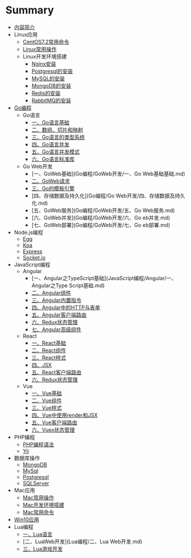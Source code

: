 # Summary

* [内容简介](README.md)
* Linux应用
    * [CentOS7.2常用命令](Linux应用/Linux常用命令/CentOS7.2常用命令.md)
    * [Linux常用操作](Linux应用/Linux常用操作/Linux常用操作.md)
    * Linux开发环境搭建
      - [Nginx安装](Linux应用/Linux开发环境搭建/Nginx安装.md)
      - [Postgresql的安装](Linux应用/Linux开发环境搭建/Postgresql的安装.md)
      - [MySQL的安装](Linux应用/Linux开发环境搭建/MySQL的安装.md)
      - [MongoDB的安装](Linux应用/Linux开发环境搭建/MongoDB的安装.md)
      - [Redis的安装](Linux应用/Linux开发环境搭建/Redis的安装.md)
      - [RabbitMQ的安装](Linux应用/Linux开发环境搭建/RabbitMQ的安装.md)
* [Go编程](Go编程/README.md)
   * Go语言
      * [一、Go语言基础](Go编程/Go语言/一、Go语言基础.md)
      * [二、数组、切片和映射](Go编程/Go语言/二、数组、切片和映射.md)
      * [三、Go语言的类型系统](Go编程/Go语言/三、Go语言的类型系统.md)
      * [四、Go语言并发](Go编程/Go语言/四、Go语言并发.md)
      * [五、Go语言并发模式](Go编程/Go语言/五、Go语言并发模式.md)
      * [六、Go语言标准库](Go编程/Go语言/六、Go语言标准库.md)
   * Go Web开发
      * [一、GoWeb基础](Go编程/GoWeb开发/一、Go Web基础基础.md)
      * [二、GoWeb请求](Go编程/GoWeb开发/二、GoWeb请求.md)
      * [三、Go的模板引擎](Go编程/GoWeb开发/三、Go的模板引擎.md)
      * [四、存储数据及持久化](Go编程/Go Web开发/四、存储数据及持久化.md)
      * [五、GoWeb服务](Go编程/GoWeb开发/五、Go Web服务.md)
      * [六、GoWeb并发](Go编程/GoWeb开发/六、Go eb并发.md)
      * [七、GoWeb部署](Go编程/GoWeb开发/七、Go eb部署.md)      
* Node.js编程
   * [Egg](Node.js编程/Egg.md)
   * [Koa](Node.js编程/Koa.md)
   * [Express](Node.js编程/Express.md)
   * [Socket.io](Node.js编程/Socket.io.md)
* JavaScript编程
   * Angular
      * [一、Angular之TypeScript基础](JavaScript编程/Angular/一、Angular之Type 
      Script基础.md)
      * [二、Angular组件](JavaScript编程/Angular/二、Angular组件.md)
      * [三、Angular内置指令](JavaScript编程/Angular/三、Angular内置指令.md)
      * [四、Angular中的HTTP与表单](JavaScript编程/Angular/四、Angular中的HTTP与表单.md)
      * [五、Angular客户端路由](JavaScript编程/Angular/五、Angular客户端路由.md)
      * [六、Redux状态管理](JavaScript编程/Angular/六、Redux状态管理.md)
      * [七、Angular高级组件](JavaScript编程/Angular/七、Angular高级组件.md)
   * React
      * [一、React基础](JavaScript编程/React/一、React基础.md)
      * [二、React组件](JavaScript编程/React/二、React组件.md)
      * [三、React样式](JavaScript编程/React/三、React样式.md)
      * [四、JSX](JavaScript编程/React/四、JSX.md)
      * [五、React客户端路由](JavaScript编程/React/五、React客户端路由.md)
      * [六、Redux状态管理](JavaScript编程/React/六、Redux状态管理.md)
   * Vue
      * [一、Vue基础](JavaScript编程/Vue/一、Vue基础.md)
      * [二、Vue组件](JavaScript编程/Vue/二、Vue组件.md)
      * [三、Vue样式](JavaScript编程/Vue/三、Vue样式.md)
      * [四、Vue中使用render和JSX](JavaScript编程/Vue/四、Vue中使用render和JSX.md)
      * [五、Vue客户端路由](JavaScript编程/Vue/五、Vue客户端路由.md)
      * [六、Vuex状态管理](JavaScript编程/Vue/六、Vuex状态管理.md)
* PHP编程
   * [PHP编程语法](PHP编程/语法.md)
   * [Yii](PHP编程/Yii.md)
* 数据库操作
   * [MongoDB](数据库操作/MongoDB.md)
   * [MySql](数据库操作/MySql.md)
   * [Postgresql](数据库操作/Postgresql.md)
   * [SQLServer](数据库操作/SQLServer.md)
* Mac应用
    * [Mac常用操作](Mac应用/Mac常用操作/Mac常用操作.md)
    * [Mac开发环境搭建](Mac应用/Mac开发环境搭建/Mac开发环境搭建.md)
    * [Mac常用命令](Mac应用/Mac常用命令/Mac常用命令.md)
* [Win10应用](Win10应用/Win10应用.md)
* Lua编程
   * [一、Lua语言](Lua编程/一、Lua语言.md)
   * [二、LuaWeb开发](Lua编程/二、Lua Web开发.md)
   * [三、Lua游戏开发](Lua编程/三、Lua游戏开发.md)

